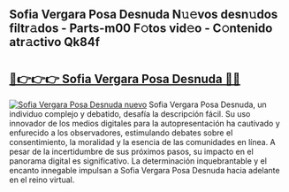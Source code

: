 ## Sofia Vergara Posa Desnuda N𝚞𝚎vos desn𝚞dos filtr𝚊dos - Parts-m00 F𝚘tos vid𝚎o - C𝚘ntenido atr𝚊ctivo Qk84f

# <h2><a href="http://mb42cbe.tromn.icu/?c=Sofia+Vergara+Posa+Desnuda">🔗👉👉👉 Sofia Vergara Posa Desnuda 🔗🔗</a></h2>

[![Sofia Vergara Posa Desnuda nuevo](https://i.imgur.com/pEAQMta.gif)](http://mb42cbe.tromn.icu/?c=Sofia+Vergara+Posa+Desnuda)
Sofia Vergara Posa Desnuda, un individuo complejo y debatido, desafía la descripción fácil. Su uso innovador de los medios digitales para la autopresentación ha cautivado y enfurecido a los observadores, estimulando debates sobre el consentimiento, la moralidad y la esencia de las comunidades en línea. A pesar de la incertidumbre de sus próximos pasos, su impacto en el panorama digital es significativo. La determinación inquebrantable y el encanto innegable impulsan a Sofia Vergara Posa Desnuda hacia adelante en el reino virtual.
